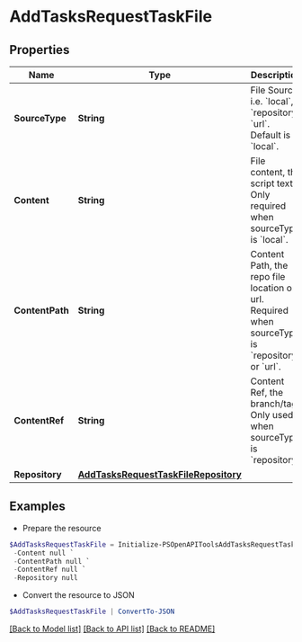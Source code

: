 # AddTasksRequestTaskFile
## Properties

Name | Type | Description | Notes
------------ | ------------- | ------------- | -------------
**SourceType** | **String** | File Source i.e. &#x60;local&#x60;, &#x60;repository&#x60;, &#x60;url&#x60;. Default is &#x60;local&#x60;. | [default to "local"]
**Content** | **String** | File content, the script text. Only required when sourceType is &#x60;local&#x60;. | [optional] 
**ContentPath** | **String** | Content Path, the repo file location or url. Required when sourceType is &#x60;repository&#x60; or &#x60;url&#x60;. | [optional] 
**ContentRef** | **String** | Content Ref, the branch/tag. Only used when sourceType is &#x60;repository&#x60;. | [optional] 
**Repository** | [**AddTasksRequestTaskFileRepository**](AddTasksRequestTaskFileRepository.md) |  | [optional] 

## Examples

- Prepare the resource
```powershell
$AddTasksRequestTaskFile = Initialize-PSOpenAPIToolsAddTasksRequestTaskFile  -SourceType null `
 -Content null `
 -ContentPath null `
 -ContentRef null `
 -Repository null
```

- Convert the resource to JSON
```powershell
$AddTasksRequestTaskFile | ConvertTo-JSON
```

[[Back to Model list]](../README.md#documentation-for-models) [[Back to API list]](../README.md#documentation-for-api-endpoints) [[Back to README]](../README.md)

